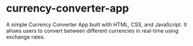 # currency-converter-app
A simple Currency Converter App built with HTML, CSS, and JavaScript.  It allows users to convert between different currencies in real-time using exchange rates.
